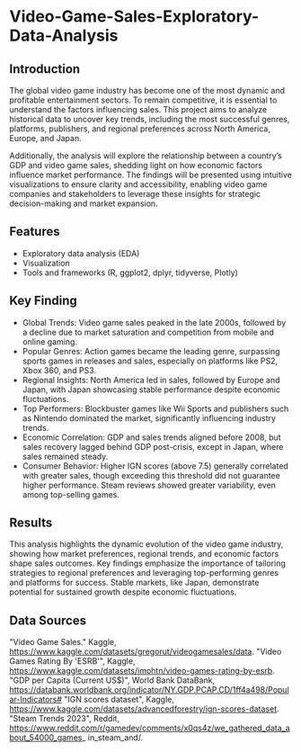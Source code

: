 # Video-Game-Sales-Exploratory-Data-Analysis

## Introduction
The global video game industry has become one of the most dynamic and profitable entertainment sectors. To remain competitive, it is essential to understand the factors influencing sales. This project aims to analyze historical data to uncover key trends, including the most successful genres, platforms, publishers, and regional preferences across North America, Europe, and Japan.

Additionally, the analysis will explore the relationship between a country’s GDP and video game sales, shedding light on how economic factors influence market performance. The findings will be presented using intuitive visualizations to ensure clarity and accessibility, enabling video game companies and stakeholders to leverage these insights for strategic decision-making and market expansion.

## Features
- Exploratory data analysis (EDA)
- Visualization
- Tools and frameworks (R, ggplot2, dplyr, tidyverse, Plotly)

## Key Finding
- Global Trends: Video game sales peaked in the late 2000s, followed by a decline due to market saturation and competition from mobile and online gaming.
- Popular Genres: Action games became the leading genre, surpassing sports games in releases and sales, especially on platforms like PS2, Xbox 360, and PS3.
- Regional Insights: North America led in sales, followed by Europe and Japan, with Japan showcasing stable performance despite economic fluctuations.
- Top Performers: Blockbuster games like Wii Sports and publishers such as Nintendo dominated the market, significantly influencing industry trends.
- Economic Correlation: GDP and sales trends aligned before 2008, but sales recovery lagged behind GDP post-crisis, except in Japan, where sales remained steady.
- Consumer Behavior: Higher IGN scores (above 7.5) generally correlated with greater sales, though exceeding this threshold did not guarantee higher performance. Steam reviews showed greater variability, even among top-selling games.

## Results
This analysis highlights the dynamic evolution of the video game industry, showing how market preferences, regional trends, and economic factors shape sales outcomes. Key findings emphasize the importance of tailoring strategies to regional preferences and leveraging top-performing genres and platforms for success. Stable markets, like Japan, demonstrate potential for sustained growth despite economic fluctuations.

## Data Sources
"Video Game Sales." Kaggle,
https://www.kaggle.com/datasets/gregorut/videogamesales/data.
"Video Games Rating By 'ESRB'", Kaggle,
https://www.kaggle.com/datasets/imohtn/video-games-rating-by-esrb.
"GDP per Capita (Current US$)", World Bank DataBank,
https://databank.worldbank.org/indicator/NY.GDP.PCAP.CD/1ff4a498/Popular-Indicators#
"IGN scores dataset", Kaggle,
https://www.kaggle.com/datasets/advancedforestry/ign-scores-dataset.
"Steam Trends 2023", Reddit,
https://www.reddit.com/r/gamedev/comments/x0qs4z/we_gathered_data_about_54000_games_
in_steam_and/.
